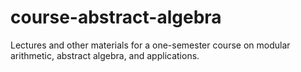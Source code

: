 # course-abstract-algebra
Lectures and other materials for a one-semester course on modular arithmetic, abstract algebra, and applications.
